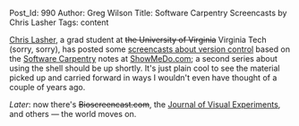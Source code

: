 Post_Id: 990
Author: Greg Wilson
Title: Software Carpentry Screencasts by Chris Lasher
Tags: content

<p><a href="http://showmedo.com/videotutorials/?author=1364">Chris Lasher</a>, a grad student at <span style="text-decoration:line-through;">the University of Virginia</span> Virginia Tech (sorry, sorry), has posted some <a href="http://showmedo.com/videos/series?name=bfNi2X3Xg">screencasts about version control</a> based on the <a href="http://swc.scipy.org">Software Carpentry</a> notes at <a href="http://www.showmedo.com">ShowMeDo.com</a>; a second series about using the shell should be up shortly.  It's just plain cool to see the material picked up and carried forward in ways I wouldn't even have thought of a couple of years ago.</p>
<p><em>Later</em>: now there's <del datetime="2012-01-28T05:01:24+00:00">Bioscreencast.com</del>, the <a href="http://www.jove.com/">Journal of Visual Experiments</a>, and others &mdash; the world moves on.</p>
